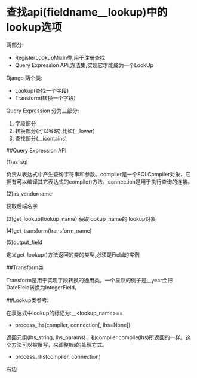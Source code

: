 # 查找api(fieldname__lookup)中的lookup选项




两部分:
* RegisterLookupMixin类,用于注册查找
* Query Expression APi,方法集,实现它才能成为一个LookUp



Django 两个类:

* Lookup(查找一个字段)
* Transform(转换一个字段)


Query Expression 分为三部分:

1. 字段部分
2. 转换部分(可以省略),比如(__lower)
3. 查找部分(__icontains)



##Query Expression API


(1)as_sql

负责从表达式中产生查询字符串和参数。compiler是一个SQLCompiler对象，它拥有可以编译其它表达式的compile()方法。connection是用于执行查询的连接。

(2)as_vendorname

获取后端名字

(3)get_lookup(lookup_name)
获取lookup_name的 lookup对象

(4)get_transform(transform_name)

(5)output_field

定义get_lookup()方法返回的类的类型,必须是Field的实例


##Transform类

Transform是用于实现字段转换的通用类。一个显然的例子是__year会把DateField转换为IntegerField。



##Lookup类参考:

在表达式中lookup的标记为:<lhs>__<lookup_name>==<rhs>

* process_lhs(compiler, connection[, lhs=None])


返回元组(lhs_string, lhs_params)，和compiler.compile(lhs)所返回的一样。这个方法可以被覆写，来调整lhs的处理方式。

* process_rhs(compiler, connection)

右边


